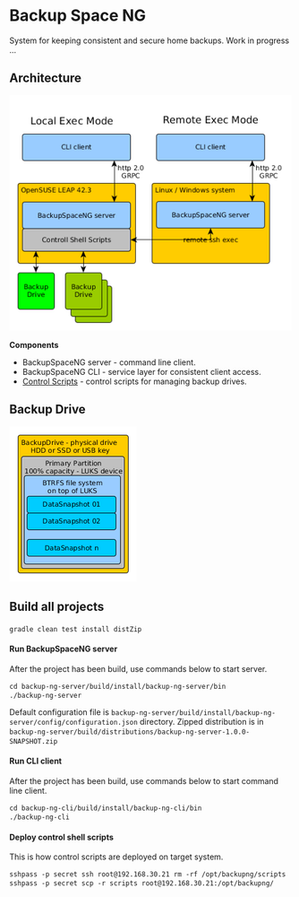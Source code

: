 Backup Space NG
===============
System for keeping consistent and secure home backups. 
Work in progress ...

Architecture
------------
![Architecture](docs/architecture-overview.png)

__Components__
* BackupSpaceNG server - command line client.
* BackupSpaceNG CLI - service layer for consistent client access.
* [Control Scripts](scripts/README.md) - control scripts for managing backup drives.

Backup Drive
------------
![BackupDrive](docs/backup-drive.png)

Build all projects
------------------
```gradle clean test install distZip```

#### Run BackupSpaceNG server
After the project has been build, use commands below to start server.
```
cd backup-ng-server/build/install/backup-ng-server/bin
./backup-ng-server
```
Default configuration file is ```backup-ng-server/build/install/backup-ng-server/config/configuration.json``` directory.
Zipped distribution is in ```backup-ng-server/build/distributions/backup-ng-server-1.0.0-SNAPSHOT.zip```

#### Run CLI client
After the project has been build, use commands below to start command line client.
```
cd backup-ng-cli/build/install/backup-ng-cli/bin
./backup-ng-cli
```

#### Deploy control shell scripts
This is how control scripts are deployed on target system.
```
sshpass -p secret ssh root@192.168.30.21 rm -rf /opt/backupng/scripts
sshpass -p secret scp -r scripts root@192.168.30.21:/opt/backupng/
```

